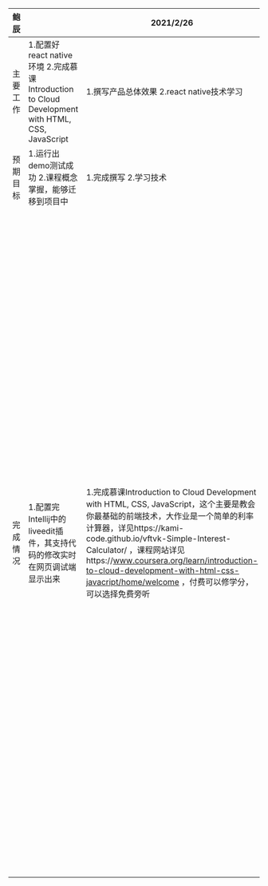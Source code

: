 | 鲍辰     |                                                              | 2021/2/26                                                    | 2021/2/27                                                    | 2021/2/28                                    | 2021/3/1                                                     | 2021/3/2                   | 2021/3/3                                | 2021/3/4 |
| -------- | ------------------------------------------------------------ | ------------------------------------------------------------ | ------------------------------------------------------------ | -------------------------------------------- | ------------------------------------------------------------ | -------------------------- | --------------------------------------- | -------- |
| 主要工作 | 1.配置好react native环境 2.完成慕课Introduction to Cloud Development with HTML, CSS, JavaScript | 1.撰写产品总体效果 2.react native技术学习                    |                                                              | 1.撰写功能摘要 2.审阅gitee文档，掌握组员进度 | 1.完成慕课Developing Cloud Apps with Node.js and React 2.和老师沟通进度，规划下一周组会安排 | 1.撰写假设与依赖关系       | 1.产品概述review 2.产品vision文档的校订 |          |
| 预期目标 | 1.运行出demo测试成功 2.课程概念掌握，能够迁移到项目中        | 1.完成撰写 2.学习技术                                        |                                                              | 1.完成撰写 2.跟进组员进度                    | 1.进一步学习react框架，对此领域有深入的理解 2.进度汇报，从老师那里得到指导 | 1.完成撰写                 | 1.完成review和校订                      |          |
| 完成情况 | 1.配置完Intellij中的liveedit插件，其支持代码的修改实时在网页调试端显示出来 | 1.完成慕课Introduction to Cloud Development with HTML, CSS, JavaScript，这个主要是教会你最基础的前端技术，大作业是一个简单的利率计算器，详见https://kami-code.github.io/vftvk-Simple-Interest-Calculator/ ，课程网站详见https://www.coursera.org/learn/introduction-to-cloud-development-with-html-css-javacript/home/welcome ，付费可以修学分，可以选择免费旁听 | 1.完成慕课Developing Cloud Native Applications；云端的概念：曾经服务器都是公司自己的机房，部署和运维都需要成本，现在云端可以把其抽象出来，提供一个平台，对于开发应用程序的公司，不需要从自己公司的裸机开始配置服务器，云端通过提供不同的解决方案可以节省这些配置的成本和时间去关注于应用本身逻辑的开发。同时，云端（以IBMcloud为例）整合了很多服务（AI api，DevOps，CI/CD流水线等），以CI/CD为例，检测到github上的push后，可以自动执行预先配置的流水线逻辑，自动进行build，执行test脚本，每个阶段都通过了以后，自动部署上云。这些工具链的整合可以减轻我们在本地配置的一系列压力，提升我们的操作效率。至于我们这个大作业要不要部署上云，待讨论。 2.完成撰写产品概述review |                                              | 1.敏捷开发过程中有一个TDD（测试驱动开发）的技巧，简单的来说就是先写好单元测试再去写业务的逻辑。我觉得可以分出一个测试组去管这个part。老师认为这个方法可以，是否采用待定。 2.推进网课Front-End Web UI Frameworks and Tools: Bootstrap 4，这是一系列的课程，第三门课是react native开发https://www.coursera.org/learn/react-native/home/welcome ，我个人认为老师教的非常好。 3.live edit的配置复现稍微有点麻烦，另一种方法是npm install lite-server，具体详见百度教程 | 1.学习bootstrap4前端UI框架 |                                         |          |